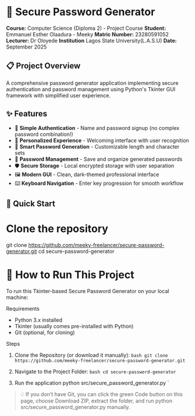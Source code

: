 # 🔐 Secure Password Generator
**Course:** Computer Science (Diploma 2) - Project Course
**Student:** Emmanuel Esther Olaadura - Meeky
**Matric Number:** 23280591052
**Lecturer:** Dr Oloyede
**Institution** Lagos State University(L.A.S.U)
**Date:** September 2025

## 📋 Project Overview
A comprehensive password generator application implementing secure authentication and password management using Python's Tkinter GUI framework with simplified user experience.

## ✨ Features
- 🔐 **Simple Authentication** - Name and password signup (no complex password combination!)
- 👋 **Personalized Experience** - Welcoming interface with user recognition
- 🎲 **Smart Password Generation** - Customizable length and character sets
- 💾 **Password Management** - Save and organize generated passwords
- 🛡️ **Secure Storage** - Local encrypted storage with user separation
- 🖼️ **Modern GUI** - Clean, dark-themed professional interface
- ⌨️ **Keyboard Navigation** - Enter key progression for smooth workflow

## 🚀 Quick Start
# Clone the repository
git clone https://github.com/meeky-freelancer/secure-password-generator.git
cd secure-password-generator

# 🚀 How to Run This Project

To run this Tkinter-based Secure Password Generator on your local machine:

Requirements
- Python 3.x installed
- Tkinter (usually comes pre-installed with Python)
- Git (optional, for cloning)

Steps

1. Clone the Repository (or download it manually):
   `bash
   git clone https://github.com/meeky-freelancer/secure-password-generator.git
   `

2. Navigate to the Project Folder:
   `bash
   cd secure-password-generator
   `

3. Run the application
python src/secure_password_generator.py
   `

> 💡 If you don’t have Git, you can click the green Code button on this page, choose Download ZIP, extract the folder, and run python src/secure_password_generator.py manually.
